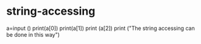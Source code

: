 # string-accessing 
a=input ()
print(a[0])
print(a[1])
print (a[2])
print ("The string accessing can be done in this way")
